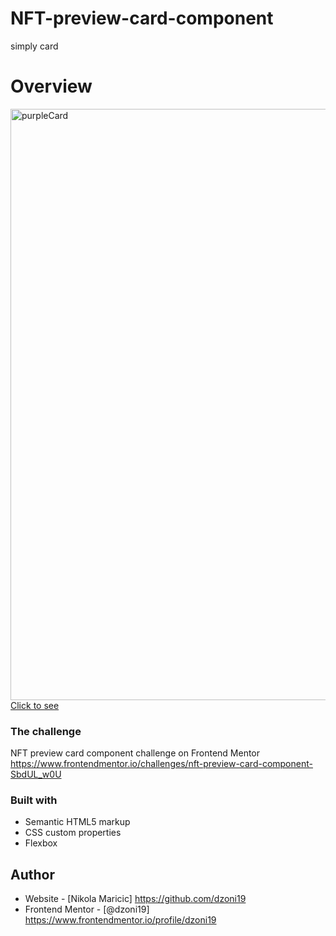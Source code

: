 # NFT-preview-card-component
simply card 

# Overview

<img width="946" alt="purpleCard" src="https://user-images.githubusercontent.com/63516391/142763985-5cc947e4-f2ca-4814-8d61-213e7bf1be79.png">
<a href="https://dzoni19.github.io/NFT-preview-card-component/">Click to see</a>


### The challenge

NFT preview card component challenge on Frontend Mentor
https://www.frontendmentor.io/challenges/nft-preview-card-component-SbdUL_w0U


### Built with

- Semantic HTML5 markup
- CSS custom properties
- Flexbox


## Author

- Website - [Nikola Maricic] https://github.com/dzoni19
- Frontend Mentor - [@dzoni19] https://www.frontendmentor.io/profile/dzoni19
